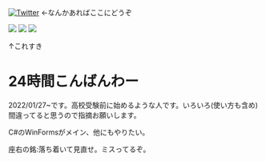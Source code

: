 
[![Twitter](https://img.shields.io/badge/Twitter-%231DA1F2.svg?logo=Twitter&logoColor=white)](https://twitter.com/ProjectS31415_1) 
←なんかあればここにどうぞ

![](https://github-readme-stats.vercel.app/api?username=Ichihai1415&theme=dark&hide_border=false&include_all_commits=true&count_private=true)
![](https://github-readme-streak-stats.herokuapp.com/?user=Ichihai1415&theme=dark&hide_border=false)
![](https://github-profile-trophy.vercel.app/?username=Ichihai1415&theme=dark&no-frame=false&no-bg=true&margin-w=4)

↑これすき

# 24時間こんばんわー
2022/01/27~です。高校受験前に始めるような人です。いろいろ(使い方も含め)間違ってると思うので指摘お願いします。

C#のWinFormsがメイン、他にもやりたい。

座右の銘:落ち着いて見直せ。ミスってるぞ。
